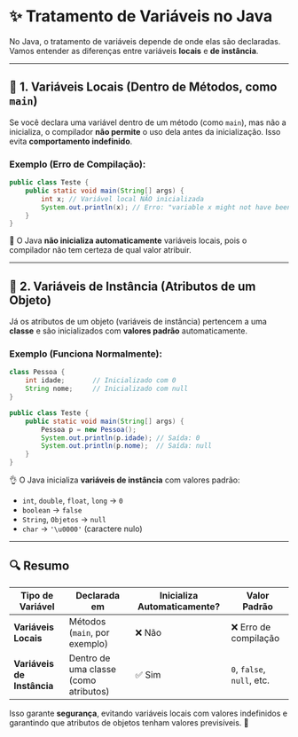 # ✨ Tratamento de Variáveis no Java

No Java, o tratamento de variáveis depende de onde elas são declaradas. Vamos entender as diferenças entre variáveis **locais** e **de instância**.

---

## 🔹 **1. Variáveis Locais (Dentro de Métodos, como `main`)**
Se você declara uma variável dentro de um método (como `main`), mas não a inicializa, o compilador **não permite** o uso dela antes da inicialização. Isso evita **comportamento indefinido**.

### Exemplo (Erro de Compilação):
```java
public class Teste {
    public static void main(String[] args) {
        int x; // Variável local NÃO inicializada
        System.out.println(x); // Erro: "variable x might not have been initialized"
    }
}
```
🛑 O Java **não inicializa automaticamente** variáveis locais, pois o compilador não tem certeza de qual valor atribuir.

---

## 🔹 **2. Variáveis de Instância (Atributos de um Objeto)**
Já os atributos de um objeto (variáveis de instância) pertencem a uma **classe** e são inicializados com **valores padrão** automaticamente.

### Exemplo (Funciona Normalmente):
```java
class Pessoa {
    int idade;       // Inicializado com 0
    String nome;     // Inicializado com null
}

public class Teste {
    public static void main(String[] args) {
        Pessoa p = new Pessoa();
        System.out.println(p.idade); // Saída: 0
        System.out.println(p.nome);  // Saída: null
    }
}
```

👌 O Java inicializa **variáveis de instância** com valores padrão:
- `int`, `double`, `float`, `long` → `0`
- `boolean` → `false`
- `String`, `Objetos` → `null`
- `char` → `'\u0000'` (caractere nulo)

---

## 🔍 **Resumo**

| Tipo de Variável | Declarada em | Inicializa Automaticamente? | Valor Padrão |
|-----------------|--------------|--------------------------|--------------|
| **Variáveis Locais** | Métodos (`main`, por exemplo) | ❌ Não | ❌ Erro de compilação |
| **Variáveis de Instância** | Dentro de uma classe (como atributos) | ✅ Sim | `0`, `false`, `null`, etc. |

Isso garante **segurança**, evitando variáveis locais com valores indefinidos e garantindo que atributos de objetos tenham valores previsíveis. 🚀

